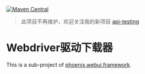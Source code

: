 [![Maven Central](https://maven-badges.herokuapp.com/maven-central/com.surenpi.autotest/autotest.webdriver.downloader/badge.svg)](https://maven-badges.herokuapp.com/maven-central/com.surenpi.autotest/autotest.webdriver.downloader)

> 此项目不再维护，欢迎关注我的新项目 [api-testing](https://github.com/LinuxSuRen/api-testing)

# Webdriver驱动下载器

This is a sub-project of [phoenix.webui.framework](https://github.com/LinuxSuRen/phoenix.webui.framework).
